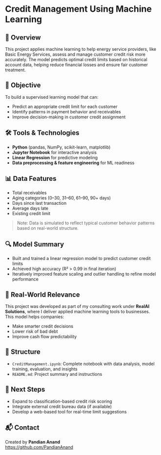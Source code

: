 # Credit Management Using Machine Learning

## 📌 Overview
This project applies machine learning to help energy service providers, like Basic Energy Services, assess and manage customer credit risk more accurately. The model predicts optimal credit limits based on historical account data, helping reduce financial losses and ensure fair customer treatment.

## 🧠 Objective
To build a supervised learning model that can:
- Predict an appropriate credit limit for each customer
- Identify patterns in payment behavior and receivables
- Improve decision-making in customer credit assignment

## 🛠️ Tools & Technologies
- **Python** (pandas, NumPy, scikit-learn, matplotlib)
- **Jupyter Notebook** for interactive analysis
- **Linear Regression** for predictive modeling
- **Data preprocessing & feature engineering** for ML readiness

## 📊 Data Features
- Total receivables
- Aging categories (0–30, 31–60, 61–90, 90+ days)
- Days since last transaction
- Average days late
- Existing credit limit

> Note: Data is simulated to reflect typical customer behavior patterns based on real-world structure.

## 🔍 Model Summary
- Built and trained a linear regression model to predict customer credit limits
- Achieved high accuracy (R² > 0.99 in final iteration)
- Iteratively improved feature scaling and outlier handling to refine model performance

## 💼 Real-World Relevance
This project was developed as part of my consulting work under **RealAI Solutions**, where I deliver applied machine learning tools to businesses. This model helps companies:
- Make smarter credit decisions
- Lower risk of bad debt
- Improve cash flow predictability

## 📁 Structure
- `CreditManagement.ipynb`: Complete notebook with data analysis, model training, evaluation, and insights
- `README.md`: Project summary and instructions

## 🚀 Next Steps
- Expand to classification-based credit risk scoring
- Integrate external credit bureau data (if available)
- Develop a web-based tool for real-time limit suggestions

## 📬 Contact
Created by **Pandian Anand**  
https://github.com/PandianAnand
